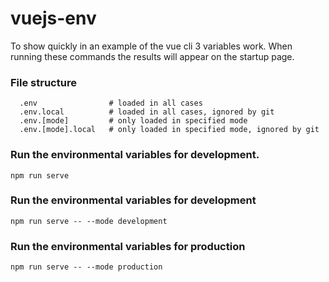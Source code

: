 # vuejs-env

To show quickly in an example of the vue cli 3 variables work. When running these commands the results will appear on the startup page.

### File structure
```
  .env                # loaded in all cases
  .env.local          # loaded in all cases, ignored by git
  .env.[mode]         # only loaded in specified mode
  .env.[mode].local   # only loaded in specified mode, ignored by git
```

### Run the environmental variables for development.
```
npm run serve
```

### Run the environmental variables for development
```
npm run serve -- --mode development
```

### Run the environmental variables for production
```
npm run serve -- --mode production
```
